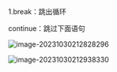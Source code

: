 1.break：跳出循环

continue：跳过下面语句

![image-20231030212828296](D:/Blog/source/_posts/杂题结论/image-20231030212828296.png)

![image-20231030212938330](D:/Blog/source/_posts/杂题结论/image-20231030212938330.png)